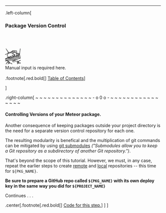---
.left-column[
  ### Package Version Control
  <br /><br /><div class="input_type_indicator"><img src="./fragments/typer.gif" /><br />Manual input is required here.</div><br />
.footnote[.red.bold[] [Table of Contents](./)] 
<!-- H -->]
.right-column[
~ ~ ~ ~ ~ ~ ~ ~ ~ ~ ~ ~ ~ ~ - o 0 o - ~ ~ ~ ~ ~ ~ ~ ~ ~ ~ ~ ~ ~ ~ ~ ~

#### Controlling Versions of your Meteor package.

Another consequence of keeping packages outside your project directory is the need for a separate version control repository for each one.

The resulting modularity is benefical and the multiplication of git commands can be mitigated by using <a href="https://git-scm.com/book/en/v2/Git-Tools-Submodules" target="_blank">git submodules</a> *("Submodules allow you to keep a Git repository as a subdirectory of another Git repository.")*.

That's beyond the scope of this tutorial.  However, we must, in any case, repeat the earlier steps to create [remote](./index.html?part=B#9) and [local](./index.html?part=B#11) repositories -- this time for ```${PKG_NAME}```.

**Be sure to prepare a GitHub repo called ```${PKG_NAME}``` with its own deploy key in the same way you did for ```${PROJECT_NAME}```**

Continues . . . 

<!-- B -->
.center[.footnote[.red.bold[] <a href="https://github.com/martinhbramwell/Meteor-CI-Tutorial/blob/modularize/Tutorial03_UnitTestAPackage/UnitTestAPackage_functions.sh#L128" target="_blank">Code for this step.</a>] ]
]
